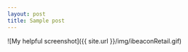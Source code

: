 ```yaml
---
layout: post
title: Sample post
---
```

![My helpful screenshot]({{ site.url }}/img/ibeaconRetail.gif)
